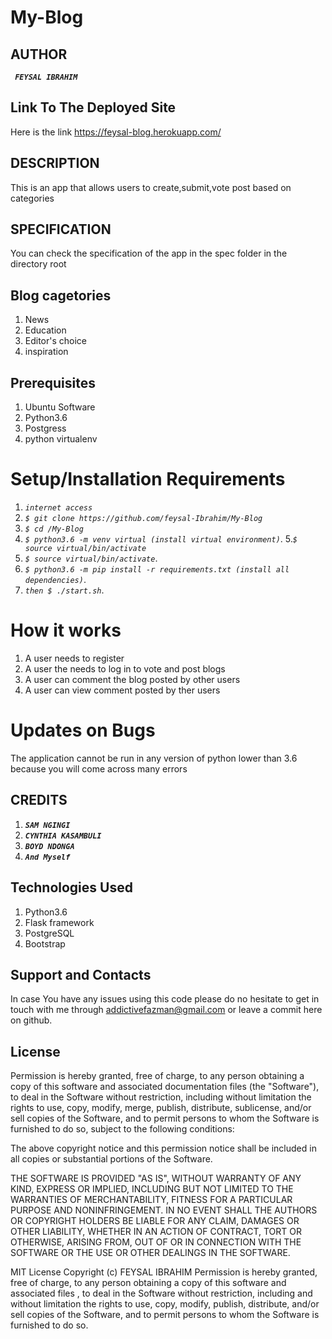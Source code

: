 # My-Blog
## AUTHOR
**_`
FEYSAL IBRAHIM`_**

## Link To The Deployed Site
Here is the link  https://feysal-blog.herokuapp.com/

## DESCRIPTION
 This is an app that allows users to create,submit,vote post based on categories
 ## SPECIFICATION
 You can check the specification of the app in the spec folder in the directory root
## Blog cagetories
1. News
2. Education
3. Editor's choice
4. inspiration
## Prerequisites
1. Ubuntu Software
2. Python3.6
3. Postgress
4. python virtualenv
# Setup/Installation Requirements
1. _`internet access`_
2. _`$ git clone https://github.com/feysal-Ibrahim/My-Blog
`_
3. _`$ cd /My-Blog`_
4. _`$ python3.6 -m venv virtual (install virtual environment)`_. 
5._`$ source virtual/bin/activate`_
6.  _`$ source virtual/bin/activate`_. 
7.  _`$ python3.6 -m pip install -r requirements.txt (install all dependencies)`_. 
8.  _`then $ ./start.sh`_. 
# How it works
1. A user needs to register
2. A user the needs to log in to vote and post blogs
3. A user can comment the blog posted by other users
4. A user can view comment posted by ther users
# Updates on Bugs
The application cannot be run in any version of python lower than 3.6 because you will come across many errors

## CREDITS
1. **_`SAM NGINGI`_**
2. **_`CYNTHIA KASAMBULI`_** 
3. **_`BOYD NDONGA`_**
4. **_`And Myself`_**

## Technologies Used
1. Python3.6
2. Flask framework
3. PostgreSQL
4. Bootstrap
## Support and Contacts
In case You have any issues using this code please do no hesitate to get in touch with me through addictivefazman@gmail.com or leave a commit here on github.

## License
Permission is hereby granted, free of charge, to any person obtaining a copy of this software and associated documentation files (the "Software"), to deal in the Software without restriction, including without limitation the rights to use, copy, modify, merge, publish, distribute, sublicense, and/or sell copies of the Software, and to permit persons to whom the Software is furnished to do so, subject to the following conditions:

The above copyright notice and this permission notice shall be included in all copies or substantial portions of the Software.

THE SOFTWARE IS PROVIDED "AS IS", WITHOUT WARRANTY OF ANY KIND, EXPRESS OR IMPLIED, INCLUDING BUT NOT LIMITED TO THE WARRANTIES OF MERCHANTABILITY, FITNESS FOR A PARTICULAR PURPOSE AND NONINFRINGEMENT. IN NO EVENT SHALL THE AUTHORS OR COPYRIGHT HOLDERS BE LIABLE FOR ANY CLAIM, DAMAGES OR OTHER LIABILITY, WHETHER IN AN ACTION OF CONTRACT, TORT OR OTHERWISE, ARISING FROM, OUT OF OR IN CONNECTION WITH THE SOFTWARE OR THE USE OR OTHER DEALINGS IN THE SOFTWARE.

MIT License Copyright (c) FEYSAL IBRAHIM Permission is hereby granted, free of charge, to any person obtaining a copy of this software and associated files , to deal in the Software without restriction, including and without limitation the rights to use, copy, modify, publish, distribute, and/or sell copies of the Software, and to permit persons to whom the Software is furnished to do so.